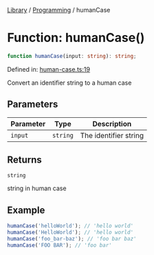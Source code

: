 <!-- markdownlint-disable -->
<!-- cspell: disable -->
[Library](../index.md) / [Programming](./index.md) / humanCase

# Function: humanCase()

```ts
function humanCase(input: string): string;
```

Defined in: [human-case.ts:19](https://github.com/technobuddha/library/blob/main/src/human-case.ts#L19)

Convert an identifier string to a human case

## Parameters

| Parameter | Type | Description |
| ------ | ------ | ------ |
| `input` | `string` | The identifier string |

## Returns

`string`

string in human case

## Example

```typescript
humanCase('helloWorld'); // 'hello world'
humanCase('HelloWorld'); // 'hello world'
humanCase('foo_bar-baz'); // 'foo bar baz'
humanCase('FOO BAR'); // 'foo bar'
```

